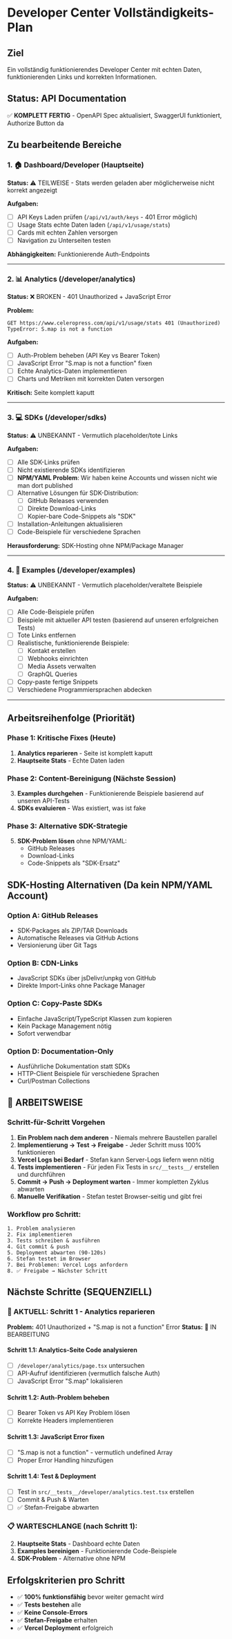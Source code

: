 # Developer Center Vollständigkeits-Plan

## Ziel
Ein vollständig funktionierendes Developer Center mit echten Daten, funktionierenden Links und korrekten Informationen.

## Status: API Documentation
✅ **KOMPLETT FERTIG** - OpenAPI Spec aktualisiert, SwaggerUI funktioniert, Authorize Button da

## Zu bearbeitende Bereiche

### 1. 🏠 **Dashboard/Developer (Hauptseite)**
**Status:** ⚠️ TEILWEISE - Stats werden geladen aber möglicherweise nicht korrekt angezeigt

**Aufgaben:**
- [ ] API Keys Laden prüfen (`/api/v1/auth/keys` - 401 Error möglich)
- [ ] Usage Stats echte Daten laden (`/api/v1/usage/stats`)  
- [ ] Cards mit echten Zahlen versorgen
- [ ] Navigation zu Unterseiten testen

**Abhängigkeiten:** Funktionierende Auth-Endpoints

---

### 2. 📊 **Analytics (/developer/analytics)** 
**Status:** ❌ BROKEN - 401 Unauthorized + JavaScript Error

**Problem:** 
```
GET https://www.celeropress.com/api/v1/usage/stats 401 (Unauthorized)
TypeError: S.map is not a function
```

**Aufgaben:**
- [ ] Auth-Problem beheben (API Key vs Bearer Token)
- [ ] JavaScript Error "S.map is not a function" fixen
- [ ] Echte Analytics-Daten implementieren
- [ ] Charts und Metriken mit korrekten Daten versorgen

**Kritisch:** Seite komplett kaputt

---

### 3. 💻 **SDKs (/developer/sdks)**
**Status:** ⚠️ UNBEKANNT - Vermutlich placeholder/tote Links

**Aufgaben:**
- [ ] Alle SDK-Links prüfen 
- [ ] Nicht existierende SDKs identifizieren
- [ ] **NPM/YAML Problem**: Wir haben keine Accounts und wissen nicht wie man dort published
- [ ] Alternative Lösungen für SDK-Distribution:
  - [ ] GitHub Releases verwenden
  - [ ] Direkte Download-Links 
  - [ ] Kopier-bare Code-Snippets als "SDK"
- [ ] Installation-Anleitungen aktualisieren
- [ ] Code-Beispiele für verschiedene Sprachen

**Herausforderung:** SDK-Hosting ohne NPM/Package Manager

---

### 4. 📝 **Examples (/developer/examples)**
**Status:** ⚠️ UNBEKANNT - Vermutlich placeholder/veraltete Beispiele

**Aufgaben:**
- [ ] Alle Code-Beispiele prüfen
- [ ] Beispiele mit aktueller API testen (basierend auf unseren erfolgreichen Tests)
- [ ] Tote Links entfernen
- [ ] Realistische, funktionierende Beispiele:
  - [ ] Kontakt erstellen
  - [ ] Webhooks einrichten  
  - [ ] Media Assets verwalten
  - [ ] GraphQL Queries
- [ ] Copy-paste fertige Snippets
- [ ] Verschiedene Programmiersprachen abdecken

---

## Arbeitsreihenfolge (Priorität)

### Phase 1: Kritische Fixes (Heute)
1. **Analytics reparieren** - Seite ist komplett kaputt
2. **Hauptseite Stats** - Echte Daten laden

### Phase 2: Content-Bereinigung (Nächste Session)  
3. **Examples durchgehen** - Funktionierende Beispiele basierend auf unseren API-Tests
4. **SDKs evaluieren** - Was existiert, was ist fake

### Phase 3: Alternative SDK-Strategie
5. **SDK-Problem lösen** ohne NPM/YAML:
   - GitHub Releases
   - Download-Links
   - Code-Snippets als "SDK-Ersatz"

## SDK-Hosting Alternativen (Da kein NPM/YAML Account)

### Option A: GitHub Releases
- SDK-Packages als ZIP/TAR Downloads
- Automatische Releases via GitHub Actions
- Versionierung über Git Tags

### Option B: CDN-Links  
- JavaScript SDKs über jsDelivr/unpkg von GitHub
- Direkte Import-Links ohne Package Manager

### Option C: Copy-Paste SDKs
- Einfache JavaScript/TypeScript Klassen zum kopieren
- Kein Package Management nötig
- Sofort verwendbar

### Option D: Documentation-Only
- Ausführliche Dokumentation statt SDKs
- HTTP-Client Beispiele für verschiedene Sprachen
- Curl/Postman Collections

## 🔄 ARBEITSWEISE

### Schritt-für-Schritt Vorgehen
1. **Ein Problem nach dem anderen** - Niemals mehrere Baustellen parallel
2. **Implementierung → Test → Freigabe** - Jeder Schritt muss 100% funktionieren
3. **Vercel Logs bei Bedarf** - Stefan kann Server-Logs liefern wenn nötig
4. **Tests implementieren** - Für jeden Fix Tests in `src/__tests__/` erstellen und durchführen
5. **Commit → Push → Deployment warten** - Immer kompletten Zyklus abwarten
6. **Manuelle Verifikation** - Stefan testet Browser-seitig und gibt frei

### Workflow pro Schritt:
```
1. Problem analysieren
2. Fix implementieren  
3. Tests schreiben & ausführen
4. Git commit & push
5. Deployment abwarten (90-120s)
6. Stefan testet im Browser
7. Bei Problemen: Vercel Logs anfordern
8. ✅ Freigabe → Nächster Schritt
```

## Nächste Schritte (SEQUENZIELL)

### 🎯 AKTUELL: Schritt 1 - Analytics reparieren
**Problem:** 401 Unauthorized + "S.map is not a function" Error
**Status:** 🔄 IN BEARBEITUNG

#### Schritt 1.1: Analytics-Seite Code analysieren
- [ ] `/developer/analytics/page.tsx` untersuchen  
- [ ] API-Aufruf identifizieren (vermutlich falsche Auth)
- [ ] JavaScript Error "S.map" lokalisieren

#### Schritt 1.2: Auth-Problem beheben
- [ ] Bearer Token vs API Key Problem lösen
- [ ] Korrekte Headers implementieren

#### Schritt 1.3: JavaScript Error fixen
- [ ] "S.map is not a function" - vermutlich undefined Array
- [ ] Proper Error Handling hinzufügen

#### Schritt 1.4: Test & Deployment
- [ ] Test in `src/__tests__/developer/analytics.test.tsx` erstellen
- [ ] Commit & Push & Warten
- [ ] ✅ Stefan-Freigabe abwarten

### 📋 WARTESCHLANGE (nach Schritt 1):
2. **Hauptseite Stats** - Dashboard echte Daten  
3. **Examples bereinigen** - Funktionierende Code-Beispiele
4. **SDK-Problem** - Alternative ohne NPM

## Erfolgskriterien pro Schritt
- ✅ **100% funktionsfähig** bevor weiter gemacht wird
- ✅ **Tests bestehen** alle
- ✅ **Keine Console-Errors** 
- ✅ **Stefan-Freigabe** erhalten
- ✅ **Vercel Deployment** erfolgreich